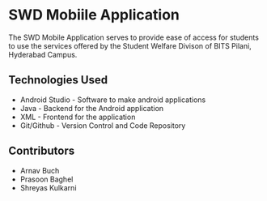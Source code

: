 # SWD Mobiile Application

The SWD Mobile Application serves to provide ease of access for students to use the services offered by the Student Welfare Divison of BITS Pilani, Hyderabad Campus.


## Technologies Used

- Android Studio - Software to make android applications
- Java - Backend for the Android application
- XML - Frontend for the application
- Git/Github - Version Control and Code Repository


## Contributors

- Arnav Buch
- Prasoon Baghel
- Shreyas Kulkarni
